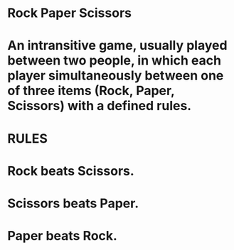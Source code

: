 # Rock Paper Scissors

# An intransitive game, usually played between two people, in which each player simultaneously between one of three items (Rock, Paper, Scissors) with a defined rules.

# RULES
# Rock beats Scissors.
# Scissors beats Paper.
# Paper beats Rock.
